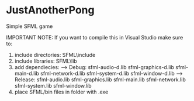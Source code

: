# JustAnotherPong
Simple SFML game



IMPORTANT NOTE: If you want to compile this in Visual Studio make sure to:
1. include directories: SFML\include
2. include libraries: SFML\lib
3. add dependiecies: 
    --> Debug:
sfml-audio-d.lib
sfml-graphics-d.lib
sfml-main-d.lib
sfml-network-d.lib
sfml-system-d.lib
sfml-window-d.lib
    --> Release:
sfml-audio.lib
sfml-graphics.lib
sfml-main.lib
sfml-network.lib
sfml-system.lib
sfml-window.lib
4. place SFML/bin files in folder with .exe

